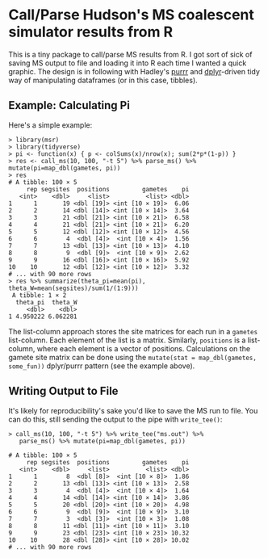 # Call/Parse Hudson's MS coalescent simulator results from R

This is a tiny package to call/parse MS results from R. I got sort of sick of
saving MS output to file and loading it into R each time I wanted a quick
graphic. The design is in following with Hadley's
[purrr](https://github.com/hadley/purrr) and
[dplyr](https://github.com/hadley/dplyr)-driven tidy way of manipulating
dataframes (or in this case, tibbles). 

## Example: Calculating Pi

Here's a simple example:

```{R}
> library(msr)
> library(tidyverse)
> pi <- function(x) { p <- colSums(x)/nrow(x); sum(2*p*(1-p)) } 
> res <- call_ms(10, 100, "-t 5") %>% parse_ms() %>% mutate(pi=map_dbl(gametes, pi))
> res
# A tibble: 100 × 5
     rep segsites  positions         gametes    pi
   <int>    <dbl>     <list>          <list> <dbl>
1      1       19 <dbl [19]> <int [10 × 19]>  6.06
2      2       14 <dbl [14]> <int [10 × 14]>  3.64
3      3       21 <dbl [21]> <int [10 × 21]>  6.58
4      4       21 <dbl [21]> <int [10 × 21]>  6.20
5      5       12 <dbl [12]> <int [10 × 12]>  4.56
6      6        4  <dbl [4]>  <int [10 × 4]>  1.56
7      7       13 <dbl [13]> <int [10 × 13]>  4.10
8      8        9  <dbl [9]>  <int [10 × 9]>  2.62
9      9       16 <dbl [16]> <int [10 × 16]>  5.92
10    10       12 <dbl [12]> <int [10 × 12]>  3.32
# ... with 90 more rows
> res %>% summarize(theta_pi=mean(pi), theta_W=mean(segsites)/sum(1/(1:9)))
 A tibble: 1 × 2
  theta_pi  theta_W
     <dbl>    <dbl>
1 4.950222 6.062281
```

The list-column approach stores the site matrices for each run in a `gametes`
list-column. Each element of the list is a matrix. Similarly, `positions` is a
list-column, where each element is a vector of positions. Calculations on the
gamete site matrix can be done using the `mutate(stat = map_dbl(gametes,
some_fun))` dplyr/purrr pattern (see the example above).

## Writing Output to File

It's likely for reproducibility's sake you'd like to save the MS run to file.
You can do this, still sending the output to the pipe with `write_tee()`:

```{R}
> call_ms(10, 100, "-t 5") %>% write_tee("ms.out") %>%
   parse_ms() %>% mutate(pi=map_dbl(gametes, pi))

# A tibble: 100 × 5
     rep segsites  positions         gametes    pi
   <int>    <dbl>     <list>          <list> <dbl>
1      1        8  <dbl [8]>  <int [10 × 8]>  1.86
2      2       13 <dbl [13]> <int [10 × 13]>  2.58
3      3        4  <dbl [4]>  <int [10 × 4]>  1.64
4      4       14 <dbl [14]> <int [10 × 14]>  3.86
5      5       20 <dbl [20]> <int [10 × 20]>  4.98
6      6        9  <dbl [9]>  <int [10 × 9]>  3.10
7      7        3  <dbl [3]>  <int [10 × 3]>  1.08
8      8       11 <dbl [11]> <int [10 × 11]>  3.10
9      9       23 <dbl [23]> <int [10 × 23]> 10.32
10    10       28 <dbl [28]> <int [10 × 28]> 10.02
# ... with 90 more rows
```
